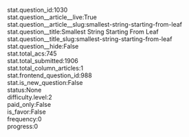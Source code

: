 stat.question_id:1030  
stat.question__article__live:True  
stat.question__article__slug:smallest-string-starting-from-leaf  
stat.question__title:Smallest String Starting From Leaf  
stat.question__title_slug:smallest-string-starting-from-leaf  
stat.question__hide:False  
stat.total_acs:745  
stat.total_submitted:1906  
stat.total_column_articles:1  
stat.frontend_question_id:988  
stat.is_new_question:False  
status:None  
difficulty.level:2  
paid_only:False  
is_favor:False  
frequency:0  
progress:0  
